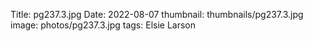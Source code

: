 Title: pg237.3.jpg
Date: 2022-08-07
thumbnail: thumbnails/pg237.3.jpg
image: photos/pg237.3.jpg
tags: Elsie Larson
